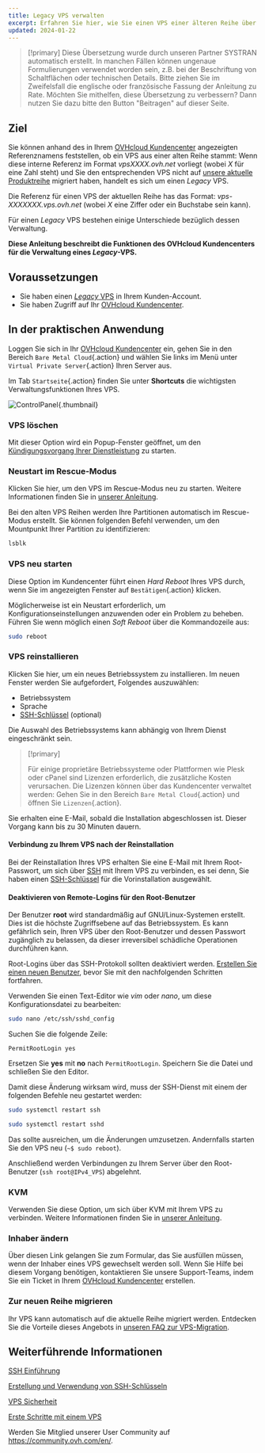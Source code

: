 ```yaml
---
title: Legacy VPS verwalten
excerpt: Erfahren Sie hier, wie Sie einen VPS einer älteren Reihe über Ihr OVHcloud Kundencenter verwalten
updated: 2024-01-22
---
```


> [!primary]
> Diese Übersetzung wurde durch unseren Partner SYSTRAN automatisch erstellt. In manchen Fällen können ungenaue Formulierungen verwendet worden sein, z.B. bei der Beschriftung von Schaltflächen oder technischen Details. Bitte ziehen Sie im Zweifelsfall die englische oder französische Fassung der Anleitung zu Rate. Möchten Sie mithelfen, diese Übersetzung zu verbessern? Dann nutzen Sie dazu bitte den Button "Beitragen" auf dieser Seite.
>

## Ziel

Sie können anhand des in Ihrem [OVHcloud Kundencenter](/links/manager) angezeigten Referenznamens feststellen, ob ein VPS aus einer alten Reihe stammt: Wenn diese interne Referenz im Format *vpsXXXX.ovh.net* vorliegt (wobei *X* für eine Zahl steht) und Sie den entsprechenden VPS nicht auf [unsere aktuelle Produktreihe](https://www.ovhcloud.com/de/vps/) migriert haben, handelt es sich um einen *Legacy* VPS. 

Die Referenz für einen VPS der aktuellen Reihe has das Format: *vps-XXXXXXX.vps.ovh.net* (wobei *X* eine Ziffer oder ein Buchstabe sein kann).

Für einen *Legacy* VPS bestehen einige Unterschiede bezüglich dessen Verwaltung.

**Diese Anleitung beschreibt die Funktionen des OVHcloud Kundencenters für die Verwaltung eines *Legacy*-VPS.**

## Voraussetzungen

- Sie haben einen [*Legacy* VPS](https://www.ovhcloud.com/de/vps/) in Ihrem Kunden-Account.
- Sie haben Zugriff auf Ihr [OVHcloud Kundencenter](/links/manager).

## In der praktischen Anwendung

Loggen Sie sich in Ihr [OVHcloud Kundencenter](/links/manager) ein, gehen Sie in den Bereich `Bare Metal Cloud`{.action} und wählen Sie links im Menü unter `Virtual Private Server`{.action} Ihren Server aus.

Im Tab `Startseite`{.action} finden Sie unter **Shortcuts** die wichtigsten Verwaltungsfunktionen Ihres VPS.

![ControlPanel](images/legacy_vps_1.png){.thumbnail}

### VPS löschen

Mit dieser Option wird ein Popup-Fenster geöffnet, um den [Kündigungsvorgang Ihrer Dienstleistung](/pages/account_and_service_management/managing_billing_payments_and_services/how_to_cancel_services) zu starten.

### Neustart im Rescue-Modus

Klicken Sie hier, um den VPS im Rescue-Modus neu zu starten. Weitere Informationen finden Sie in [unserer Anleitung](/pages/bare_metal_cloud/virtual_private_servers/rescue).

Bei den alten VPS Reihen werden Ihre Partitionen automatisch im Rescue-Modus erstellt. Sie können folgenden Befehl verwenden, um den Mountpunkt Ihrer Partition zu identifizieren:

```bash
lsblk
```

### VPS neu starten

Diese Option im Kundencenter führt einen *Hard Reboot* Ihres VPS durch, wenn Sie im angezeigten Fenster auf `Bestätigen`{.action} klicken.

Möglicherweise ist ein Neustart erforderlich, um Konfigurationseinstellungen anzuwenden oder ein Problem zu beheben. Führen Sie wenn möglich einen *Soft Reboot* über die Kommandozeile aus:

```bash
sudo reboot
```

### VPS reinstallieren

Klicken Sie hier, um ein neues Betriebssystem zu installieren. Im neuen Fenster werden Sie aufgefordert, Folgendes auszuwählen:

- Betriebssystem
- Sprache
- [SSH-Schlüssel](/pages/bare_metal_cloud/dedicated_servers/creating-ssh-keys-dedicated) (optional)

Die Auswahl des Betriebssystems kann abhängig von Ihrem Dienst eingeschränkt sein.

> [!primary]
>
> Für einige proprietäre Betriebssysteme oder Plattformen wie Plesk oder cPanel sind Lizenzen erforderlich, die zusätzliche Kosten verursachen. Die Lizenzen können über das Kundencenter verwaltet werden: Gehen Sie in den Bereich `Bare Metal Cloud`{.action} und öffnen Sie `Lizenzen`{.action}.

Sie erhalten eine E-Mail, sobald die Installation abgeschlossen ist. Dieser Vorgang kann bis zu 30 Minuten dauern.

#### Verbindung zu Ihrem VPS nach der Reinstallation

Bei der Reinstallation Ihres VPS erhalten Sie eine E-Mail mit Ihrem Root-Passwort, um sich über [SSH](/pages/bare_metal_cloud/dedicated_servers/ssh_introduction) mit Ihrem VPS zu verbinden, es sei denn, Sie haben einen [SSH-Schlüssel](/pages/bare_metal_cloud/dedicated_servers/creating-ssh-keys-dedicated) für die Vorinstallation ausgewählt.

#### Deaktivieren von Remote-Logins für den Root-Benutzer

Der Benutzer **root** wird standardmäßig auf GNU/Linux-Systemen erstellt. Dies ist die höchste Zugriffsebene auf das Betriebssystem. Es kann gefährlich sein, Ihren VPS über den Root-Benutzer und dessen Passwort zugänglich zu belassen, da dieser irreversibel schädliche Operationen durchführen kann.

Root-Logins über das SSH-Protokoll sollten deaktiviert werden. [Erstellen Sie einen neuen Benutzer](/pages/bare_metal_cloud/virtual_private_servers/secure_your_vps#createuser), bevor Sie mit den nachfolgenden Schritten fortfahren.

Verwenden Sie einen Text-Editor wie *vim* oder *nano*, um diese Konfigurationsdatei zu bearbeiten:

```bash
sudo nano /etc/ssh/sshd_config
```

Suchen Sie die folgende Zeile:

```console
PermitRootLogin yes 
```

Ersetzen Sie **yes** mit **no** nach `PermitRootLogin`. Speichern Sie die Datei und schließen Sie den Editor.

Damit diese Änderung wirksam wird, muss der SSH-Dienst mit einem der folgenden Befehle neu gestartet werden:

```bash
sudo systemctl restart ssh
```

```bash
sudo systemctl restart sshd
```

Das sollte ausreichen, um die Änderungen umzusetzen. Andernfalls starten Sie den VPS neu (`~$ sudo reboot`).

Anschließend werden Verbindungen zu Ihrem Server über den Root-Benutzer (`ssh root@IPv4_VPS`) abgelehnt.

### KVM

Verwenden Sie diese Option, um sich über KVM mit Ihrem VPS zu verbinden. Weitere Informationen finden Sie in [unserer Anleitung](/pages/bare_metal_cloud/virtual_private_servers/using_kvm_for_vps).

### Inhaber ändern

Über diesen Link gelangen Sie zum Formular, das Sie ausfüllen müssen, wenn der Inhaber eines VPS gewechselt werden soll. Wenn Sie Hilfe bei diesem Vorgang benötigen, kontaktieren Sie unsere Support-Teams, indem Sie ein Ticket in Ihrem [OVHcloud Kundencenter](/links/manager) erstellen.

### Zur neuen Reihe migrieren

Ihr VPS kann automatisch auf die aktuelle Reihe migriert werden. Entdecken Sie die Vorteile dieses Angebots in [unseren FAQ zur VPS-Migration](https://www.ovhcloud.com/de/vps/vps-offer-migration/).

## Weiterführende Informationen

[SSH Einführung](/pages/bare_metal_cloud/dedicated_servers/ssh_introduction)

[Erstellung und Verwendung von SSH-Schlüsseln](/pages/bare_metal_cloud/dedicated_servers/creating-ssh-keys-dedicated)

[VPS Sicherheit](/pages/bare_metal_cloud/virtual_private_servers/secure_your_vps)

[Erste Schritte mit einem VPS](/pages/bare_metal_cloud/virtual_private_servers/starting_with_a_vps)

Werden Sie Mitglied unserer User Community auf <https://community.ovh.com/en/>.